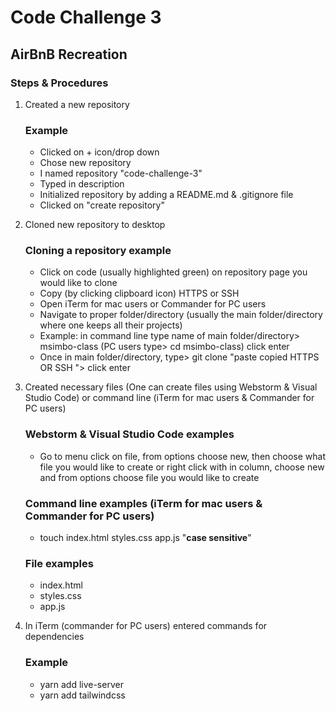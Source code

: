 # Code Challenge 3
## AirBnB Recreation
### Steps & Procedures

1. Created a new repository
   ### Example
    * Clicked on + icon/drop down
    * Chose new repository
    * I named repository "code-challenge-3"
    * Typed in description
    * Initialized repository by adding a README.md & .gitignore file
    * Clicked on "create repository"
   

2. Cloned new repository to desktop
   ### Cloning a repository example
   * Click on code (usually highlighted green) on repository page you would like to clone
   * Copy (by clicking clipboard icon) HTTPS or SSH
   * Open iTerm for mac users or Commander for PC users
   * Navigate to proper folder/directory (usually the main folder/directory where one keeps all their projects)
   * Example: in command line type name of main folder/directory> msimbo-class (PC users type> cd msimbo-class) click enter 
   * Once in main folder/directory, type> git clone "paste copied HTTPS OR SSH "> click enter
   
   
3. Created necessary files (One can create files using Webstorm & Visual Studio Code)
   or command line (iTerm for mac users & Commander for PC users)

   ### Webstorm & Visual Studio Code examples
    * Go to menu click on file, from options choose new, then choose what file you would like to create
      or right click with in column, choose new and from options choose file you would like to create 
   
   ### Command line examples (iTerm for mac users & Commander for PC users)
    * touch index.html styles.css app.js "**case sensitive**"
   
   ### File examples
    * index.html 
    * styles.css  
    * app.js
   

4. In iTerm (commander for PC users) entered commands for dependencies
   ### Example
    * yarn add live-server
    * yarn add tailwindcss